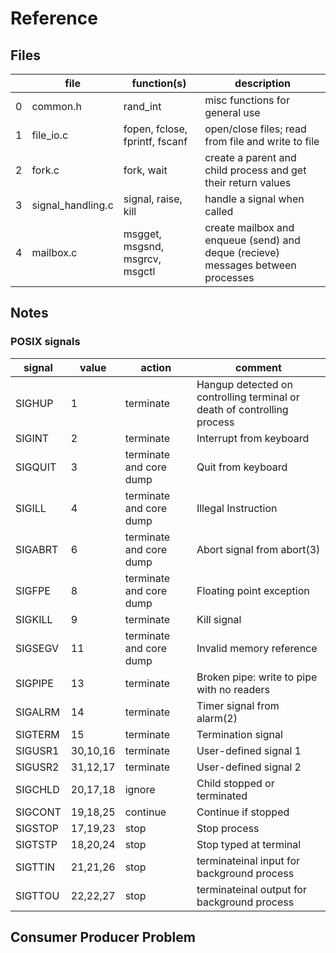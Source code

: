 # Reference

## Files
||file|function(s)|description|
|---|---|---|---|
|0|common.h|rand_int|misc functions for general use|
|1|file_io.c|fopen, fclose, fprintf, fscanf|open/close files; read from file and write to file|
|2|fork.c|fork, wait|create a parent and child process and get their return values|
|3|signal_handling.c|signal, raise, kill|handle a signal when called|
|4|mailbox.c|msgget, msgsnd, msgrcv, msgctl|create mailbox and enqueue (send) and deque (recieve) messages between processes|

## Notes

### POSIX signals
|signal|value|action|comment|
|---|---|---|---|
|SIGHUP|1|terminate|Hangup detected on controlling terminal or death of controlling process|
|SIGINT|2|terminate|Interrupt from keyboard|
|SIGQUIT|3|terminate and core dump|Quit from keyboard|
|SIGILL|4|terminate and core dump|Illegal Instruction|
|SIGABRT|6|terminate and core dump|Abort signal from abort(3)|
|SIGFPE|8|terminate and core dump|Floating point exception|
|SIGKILL|9|terminate|Kill signal|
|SIGSEGV|11|terminate and core dump|Invalid memory reference|
|SIGPIPE|13|terminate|Broken pipe: write to pipe with no readers|
|SIGALRM|14|terminate|Timer signal from alarm(2)|
|SIGTERM|15|terminate|Termination signal|
|SIGUSR1|30,10,16|terminate|User-defined signal 1|
|SIGUSR2|31,12,17|terminate|User-defined signal 2|
|SIGCHLD|20,17,18|ignore|Child stopped or terminated|
|SIGCONT|19,18,25|continue|Continue if stopped|
|SIGSTOP|17,19,23|stop|Stop process|
|SIGTSTP|18,20,24|stop|Stop typed at terminal|
|SIGTTIN|21,21,26|stop|terminateinal input for background process|
|SIGTTOU|22,22,27|stop|terminateinal output for background process|

## Consumer Producer Problem
